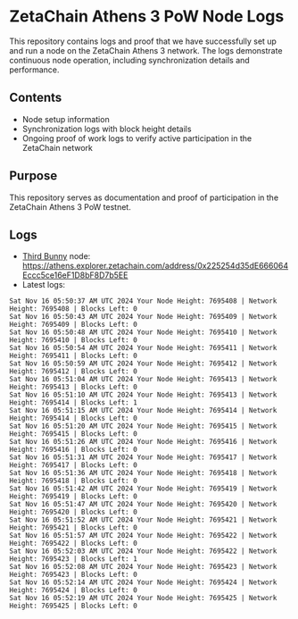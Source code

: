 # ZetaChain Athens 3 PoW Node Logs
This repository contains logs and proof that we have successfully set up and run a node on the ZetaChain Athens 3 network. The logs demonstrate continuous node operation, including synchronization details and performance.

## Contents
- Node setup information
- Synchronization logs with block height details
- Ongoing proof of work logs to verify active participation in the ZetaChain network

## Purpose
This repository serves as documentation and proof of participation in the ZetaChain Athens 3 PoW testnet.

## Logs

- [Third Bunny](https://thirdbunny.xyz/) node: https://athens.explorer.zetachain.com/address/0x225254d35dE666064Eccc5ce16eF1D8bF8D7b5EE
- Latest logs:
```
Sat Nov 16 05:50:37 AM UTC 2024 Your Node Height: 7695408 | Network Height: 7695408 | Blocks Left: 0
Sat Nov 16 05:50:43 AM UTC 2024 Your Node Height: 7695409 | Network Height: 7695409 | Blocks Left: 0
Sat Nov 16 05:50:48 AM UTC 2024 Your Node Height: 7695410 | Network Height: 7695410 | Blocks Left: 0
Sat Nov 16 05:50:54 AM UTC 2024 Your Node Height: 7695411 | Network Height: 7695411 | Blocks Left: 0
Sat Nov 16 05:50:59 AM UTC 2024 Your Node Height: 7695412 | Network Height: 7695412 | Blocks Left: 0
Sat Nov 16 05:51:04 AM UTC 2024 Your Node Height: 7695413 | Network Height: 7695413 | Blocks Left: 0
Sat Nov 16 05:51:10 AM UTC 2024 Your Node Height: 7695413 | Network Height: 7695414 | Blocks Left: 1
Sat Nov 16 05:51:15 AM UTC 2024 Your Node Height: 7695414 | Network Height: 7695414 | Blocks Left: 0
Sat Nov 16 05:51:20 AM UTC 2024 Your Node Height: 7695415 | Network Height: 7695415 | Blocks Left: 0
Sat Nov 16 05:51:26 AM UTC 2024 Your Node Height: 7695416 | Network Height: 7695416 | Blocks Left: 0
Sat Nov 16 05:51:31 AM UTC 2024 Your Node Height: 7695417 | Network Height: 7695417 | Blocks Left: 0
Sat Nov 16 05:51:36 AM UTC 2024 Your Node Height: 7695418 | Network Height: 7695418 | Blocks Left: 0
Sat Nov 16 05:51:42 AM UTC 2024 Your Node Height: 7695419 | Network Height: 7695419 | Blocks Left: 0
Sat Nov 16 05:51:47 AM UTC 2024 Your Node Height: 7695420 | Network Height: 7695420 | Blocks Left: 0
Sat Nov 16 05:51:52 AM UTC 2024 Your Node Height: 7695421 | Network Height: 7695421 | Blocks Left: 0
Sat Nov 16 05:51:57 AM UTC 2024 Your Node Height: 7695422 | Network Height: 7695422 | Blocks Left: 0
Sat Nov 16 05:52:03 AM UTC 2024 Your Node Height: 7695422 | Network Height: 7695423 | Blocks Left: 1
Sat Nov 16 05:52:08 AM UTC 2024 Your Node Height: 7695423 | Network Height: 7695423 | Blocks Left: 0
Sat Nov 16 05:52:14 AM UTC 2024 Your Node Height: 7695424 | Network Height: 7695424 | Blocks Left: 0
Sat Nov 16 05:52:19 AM UTC 2024 Your Node Height: 7695425 | Network Height: 7695425 | Blocks Left: 0
```
